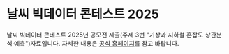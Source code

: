 # 날씨 빅데이터 콘테스트 2025
날씨 빅데이터 콘테스트 2025년 공모전 제출(주제 3번 "기상과 지하철 혼잡도 상관분석·예측")자료입니다.
자세한 내용은 [공식 홈페이지](https://bd.kma.go.kr/contest/main.do)를 참고 바랍니다.
